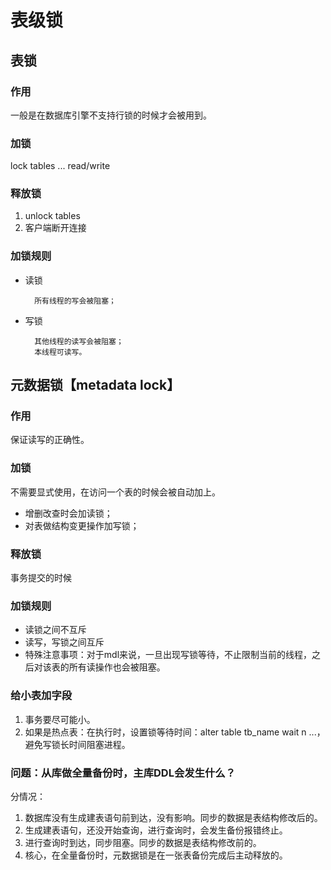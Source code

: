 # 表级锁
## 表锁
### 作用
一般是在数据库引擎不支持行锁的时候才会被用到。

### 加锁
lock tables ... read/write

### 释放锁
1. unlock tables
2. 客户端断开连接

### 加锁规则
- 读锁
    
        所有线程的写会被阻塞；
        
- 写锁

        其他线程的读写会被阻塞；
        本线程可读写。
        
## 元数据锁【metadata lock】

### 作用
保证读写的正确性。

### 加锁
不需要显式使用，在访问一个表的时候会被自动加上。
- 增删改查时会加读锁；
- 对表做结构变更操作加写锁；

### 释放锁
事务提交的时候

### 加锁规则
- 读锁之间不互斥
- 读写，写锁之间互斥
- 特殊注意事项：对于mdl来说，一旦出现写锁等待，不止限制当前的线程，之后对该表的所有读操作也会被阻塞。

### 给小表加字段
1. 事务要尽可能小。
2. 如果是热点表：在执行时，设置锁等待时间：alter table tb_name wait n ...，避免写锁长时间阻塞进程。

### 问题：从库做全量备份时，主库DDL会发生什么？
分情况：
1. 数据库没有生成建表语句前到达，没有影响。同步的数据是表结构修改后的。
2. 生成建表语句，还没开始查询，进行查询时，会发生备份报错终止。
3. 进行查询时到达，同步阻塞。同步的数据是表结构修改前的。
4. 核心，在全量备份时，元数据锁是在一张表备份完成后主动释放的。
    